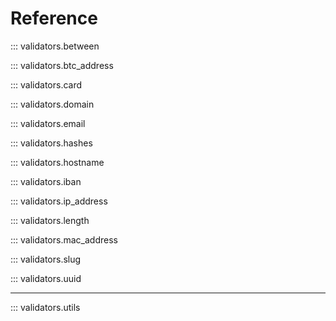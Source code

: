 # Reference

::: validators.between

::: validators.btc_address

::: validators.card

::: validators.domain

::: validators.email

::: validators.hashes

::: validators.hostname

::: validators.iban

::: validators.ip_address

::: validators.length

::: validators.mac_address

::: validators.slug

<!-- ::: validators.url -->

::: validators.uuid

---

::: validators.utils

